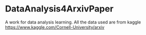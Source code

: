 # DataAnalysis4ArxivPaper
A work for data analysis learning. All the data used are from kaggle https://www.kaggle.com/Cornell-University/arxiv
